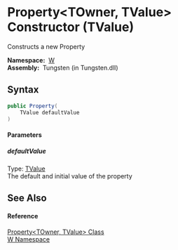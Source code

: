 Property&lt;TOwner, TValue> Constructor (TValue)
================================================
  Constructs a new Property

  **Namespace:**  [W][1]  
  **Assembly:**  Tungsten (in Tungsten.dll)

Syntax
------

```csharp
public Property(
	TValue defaultValue
)
```

#### Parameters

##### *defaultValue*
Type: [TValue][2]  
The default and initial value of the property


See Also
--------

#### Reference
[Property&lt;TOwner, TValue> Class][2]  
[W Namespace][1]  

[1]: ../README.md
[2]: README.md